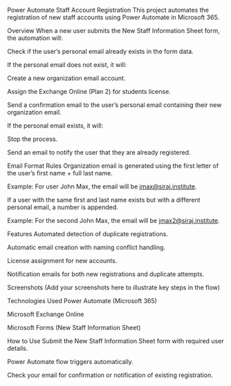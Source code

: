 Power Automate Staff Account Registration
This project automates the registration of new staff accounts using Power Automate in Microsoft 365.

Overview
When a new user submits the New Staff Information Sheet form, the automation will:

Check if the user’s personal email already exists in the form data.

If the personal email does not exist, it will:

Create a new organization email account.

Assign the Exchange Online (Plan 2) for students license.

Send a confirmation email to the user’s personal email containing their new organization email.

If the personal email exists, it will:

Stop the process.

Send an email to notify the user that they are already registered.

Email Format Rules
Organization email is generated using the first letter of the user’s first name + full last name.

Example: For user John Max, the email will be jmax@siraj.institute.

If a user with the same first and last name exists but with a different personal email, a number is appended.

Example: For the second John Max, the email will be jmax2@siraj.institute.

Features
Automated detection of duplicate registrations.

Automatic email creation with naming conflict handling.

License assignment for new accounts.

Notification emails for both new registrations and duplicate attempts.

Screenshots
(Add your screenshots here to illustrate key steps in the flow)

Technologies Used
Power Automate (Microsoft 365)

Microsoft Exchange Online

Microsoft Forms (New Staff Information Sheet)

How to Use
Submit the New Staff Information Sheet form with required user details.

Power Automate flow triggers automatically.

Check your email for confirmation or notification of existing registration.
